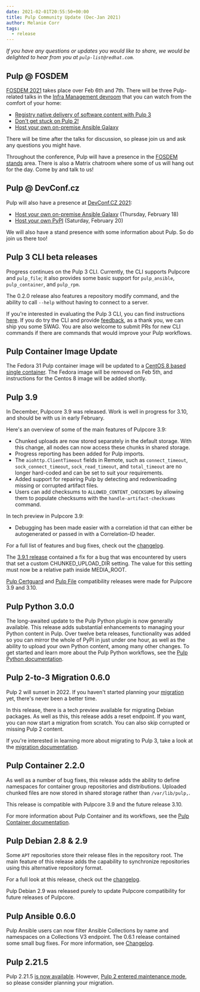 ```yaml
---
date: 2021-02-01T20:55:50+00:00
title: Pulp Community Update (Dec-Jan 2021)
author: Melanie Corr
tags:
  - release
---
```

<!-- more -->
_If you have any questions or updates you would like to share, we would be delighted to hear from you at `pulp-list@redhat.com`._

## Pulp @ FOSDEM

[FOSDEM 2021](https://fosdem.org) takes place over Feb 6th and 7th. There will be three Pulp-related talks in the [Infra Management devroom](https://fosdem.org/2021/schedule/track/infra_management/) that you can watch from the comfort of your home:

* [Registry native delivery of software content with Pulp 3](https://fosdem.org/2021/schedule/event/registrynativedeliverysoftwarecontentpulp3/)
* [Don't get stuck on Pulp 2!](https://fosdem.org/2021/schedule/event/dontgetstuckonpulp2/)
* [Host your own on-premise Ansible Galaxy](https://fosdem.org/2021/schedule/event/hostyourownansiblegalaxy/)

There will be time after the talks for discussion, so please join us and ask any questions you might have.

Throughout the conference, Pulp will have a presence in the [FOSDEM stands](https://stands.fosdem.org/) area. There is also a Matrix chatroom where some of us will hang out for the day. Come by and talk to us!

## Pulp @ DevConf.cz

Pulp will also have a presence at [DevConf.CZ 2021](https://devconfcz2021.sched.com/):

* [Host your own on-premise Ansible Galaxy](https://devconfcz2021.sched.com/event/gmSh/host-your-own-on-premise-ansible-galaxy) (Thursday, February 18)
* [Host your own PyPI](https://devconfcz2021.sched.com/event/gmIF/host-your-own-pypi) (Saturday, February 20)

We will also have a stand presence with some information about Pulp. So do join us there too!

## Pulp 3 CLI beta releases

Progress continues on the Pulp 3 CLI. Currently, the CLI supports Pulpcore and `pulp_file`; it also provides some basic support for `pulp_ansible`, `pulp_container`, and `pulp_rpm`.

The 0.2.0 release also features a repository modify command, and the ability to call `--help` without having to connect to a server.

If you're interested in evaluating the Pulp 3 CLI, you can find instructions [here](https://github.com/pulp/pulp-cli#pulp-command-line-interface). If you do try the CLI and provide [feedback](https://forms.gle/KFWknXSzxHK7qUR9A), as a thank you, we can ship you some SWAG. You are also welcome to submit PRs for new CLI commands if there are commands that would improve your Pulp workflows.  

## Pulp Container Image Update

The Fedora 31 Pulp container image will be updated to a [CentOS 8 based single container](https://hub.docker.com/r/pulp/pulp). The Fedora image will be removed on Feb 5th, and instructions for the Centos 8 image will be added shortly.

## Pulp 3.9

In December, Pulpcore 3.9 was released. Work is well in progress for 3.10, and should be with us in early February.

Here's an overview of some of the main features of Pulpcore 3.9:

* Chunked uploads are now stored separately in the default storage. With this change, all nodes can now access these chunks in shared storage.
* Progress reporting has been added for Pulp imports.
* The `aiohttp.ClientTimeout` fields in Remote, such as `connect_timeout`, `sock_connect_timeout`, `sock_read_timeout`, and `total_timeout` are no longer hard-coded and can be set to suit your requirements.
* Added support for repairing Pulp by detecting and redownloading missing or corrupted artifact files.
* Users can add checksums to `ALLOWED_CONTENT_CHECKSUMS` by allowing them to populate checksums with the `handle-artifact-checksums` command.

In tech preview in Pulpcore 3.9:

* Debugging has been made easier with a correlation id that can either be autogenerated or passed in with a Correlation-ID header.

For a full list of features and bug fixes, check out the [changelog](https://docs.pulpproject.org/pulpcore/en/3.9/changes.html).

The [3.9.1 release](https://docs.pulpproject.org/pulpcore/en/3.9.1/changes.html#id1) contained a fix for a bug that was encountered by users that set a custom CHUNKED_UPLOAD_DIR setting. The value for this setting must now be a relative path inside MEDIA_ROOT.

[Pulp Certguard](https://docs.pulpproject.org/pulp_certguard/changes.html#id1) and [Pulp File](https://docs.pulpproject.org/pulp_file/changes.html) compatibility releases were made for Pulpcore 3.9 and 3.10.

## Pulp Python 3.0.0

The long-awaited update to the Pulp Python plugin is now generally available. This release adds substantial enhancements to managing your Python content in Pulp. Over twelve beta releases, functionality was added so you can mirror the whole of PyPI in just under one hour, as well as the ability to upload your own Python content, among many other changes. To get started and learn more about the Pulp Python workflows, see the [Pulp Python documentation](https://pulp-python.readthedocs.io/en/latest/).

## Pulp 2-to-3 Migration 0.6.0

Pulp 2 will sunset in 2022. If you haven't started planning your [migration](https://pulpproject.org/migrate-to-pulp-3/) yet, there's never been a better time.

In this release, there is a tech preview available for migrating Debian packages.
As well as this, this release adds a reset endpoint. If you want, you can now start a migration from scratch.
You can also skip corrupted or missing Pulp 2 content.

If you're interested in learning more about migrating to Pulp 3, take a look at the [migration documentation](https://pulp-2to3-migration.readthedocs.io/en/latest/index.html).

## Pulp Container 2.2.0

As well as a number of bug fixes, this release adds the ability to define namespaces for container group repositories and distributions. Uploaded chunked files are now stored in shared storage rather than `/var/lib/pulp,`.

This release is compatible with Pulpcore 3.9 and the future release 3.10.

For more information about Pulp Container and its workflows, see the [Pulp Container documentation](https://docs.pulpproject.org/pulp_container/index.html).

## Pulp Debian 2.8 & 2.9

Some `APT` repositories store their release files in the repository root. The main feature of this release adds the capability to synchronize repositories using this alternative repository format.

For a full look at this release, check out the [changelog](https://pulp-deb.readthedocs.io/en/latest/changes.html#id1).

Pulp Debian 2.9 was released purely to update Pulpcore compatibility for future releases of Pulpcore.

## Pulp Ansible 0.6.0

Pulp Ansible users can now filter Ansible Collections by name and namespaces on a Collections V3 endpoint.
The 0.6.1 release contained some small bug fixes. For more information, see [Changelog](https://docs.pulpproject.org/pulp_ansible/changes.html).

## Pulp 2.21.5

Pulp 2.21.5 [is now available](https://www.redhat.com/archives/pulp-list/2021-January/msg00019.html). However, [Pulp 2 entered maintenance mode](https://pulpproject.org/2020/06/15/pulp-2-enters-maintenance-mode/), so please consider planning your migration. 
